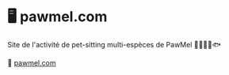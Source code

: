 # 🖥️ pawmel.com

Site de l'activité de pet-sitting multi-espèces de PawMel 🐶🐱🐭🦜🐟 

📍 [pawmel.com](www.pawmel.com)